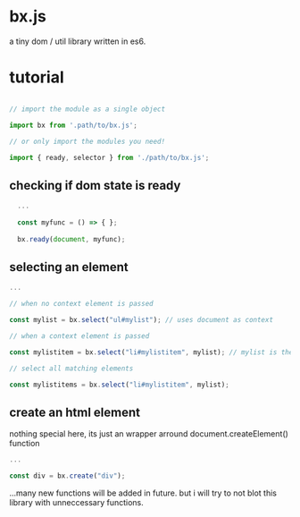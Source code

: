 # bx.js
a tiny dom / util library written in es6.

# tutorial

```javascript

// import the module as a single object

import bx from '.path/to/bx.js';

// or only import the modules you need!

import { ready, selector } from './path/to/bx.js';
```
## checking if dom state is ready

```javascript
  ...
  
  const myfunc = () => { };
  
  bx.ready(document, myfunc);
```
## selecting an element

```javascript
...

// when no context element is passed

const mylist = bx.select("ul#mylist"); // uses document as context

// when a context element is passed

const mylistitem = bx.select("li#mylistitem", mylist); // mylist is the context element

// select all matching elements

const mylistitems = bx.select("li#mylistitem", mylist);
```
## create an html element

nothing special here, its just an wrapper arround document.createElement() function

```javascript
...

const div = bx.create("div");
```
...many new functions will be added in future. but i will try to not blot this library with unneccessary functions.
